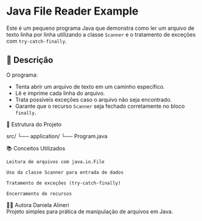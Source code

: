 # Java File Reader Example

Este é um pequeno programa Java que demonstra como ler um arquivo de texto linha por linha utilizando a classe `Scanner` e o tratamento de exceções com `try-catch-finally`.

## 📄 Descrição

O programa:

- Tenta abrir um arquivo de texto em um caminho específico.
- Lê e imprime cada linha do arquivo.
- Trata possíveis exceções caso o arquivo não seja encontrado.
- Garante que o recurso `Scanner` seja fechado corretamente no bloco `finally`.

📁 Estrutura do Projeto

src/
└── application/
    └── Program.java

📚 Conceitos Utilizados

    Leitura de arquivos com java.io.File

    Uso da classe Scanner para entrada de dados

    Tratamento de exceções (try-catch-finally)

    Encerramento de recursos 
    
👩‍💻 Autora
Daniela Alineri  
Projeto simples para prática de manipulação de arquivos em Java.    

  
